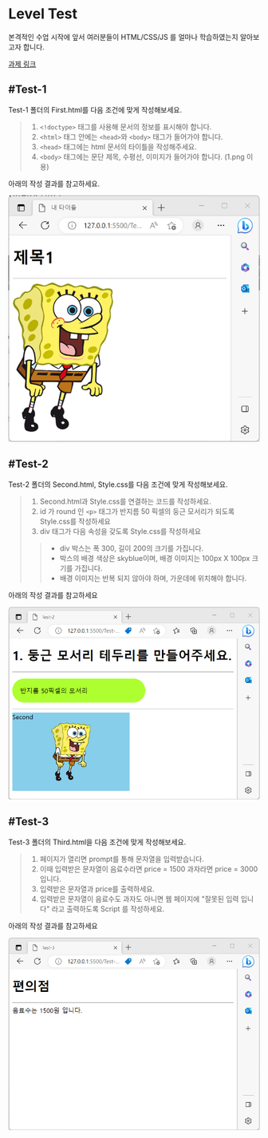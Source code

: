 # Level Test

본격적인 수업 시작에 앞서 여러분들이 HTML/CSS/JS 를 얼마나 학습하였는지 알아보고자 합니다.

[과제 링크](https://classroom.github.com/a/eWd72yXo "과제 링크")

## #Test-1

Test-1 폴더의 First.html를 다음 조건에 맞게 작성해보세요.

> 1. `<!doctype>` 태그를 사용해 문서의 정보를 표시해야 합니다.
> 2. `<html>` 태그 안에는 `<head>`와 `<body>` 태그가 들어가야 합니다.
> 3. `<head>` 태그에는 html 문서의 타이틀을 작성해주세요.
> 4. `<body>` 태그에는 문단 제목, 수평선, 이미지가 들어가야 합니다. (1.png 이용)

아래의 작성 결과를 참고하세요.

![ex_screenshot1](../src/img/fin_test1.png)


## #Test-2
Test-2 폴더의 Second.html, Style.css를 다음 조건에 맞게 작성해보세요.
> 1. Second.html과 Style.css를 연결하는 코드를 작성하세요.
> 2. id 가 round 인 `<p>` 태그가 반지름 50 픽셀의 둥근 모서리가 되도록 Style.css를 작성하세요
> 3. div 태그가 다음 속성을 갖도록 Style.css를 작성하세요
>>* div 박스는 폭 300, 길이 200의 크기를 가집니다.
>> * 박스의 배경 색상은 skyblue이며, 배경 이미지는 100px X 100px 크기를 가집니다.
>> * 배경 이미지는 반복 되지 않아야 하며, 가운데에 위치해야 합니다.


아래의 작성 결과를 참고하세요

![ex_screenshot2](../src/img/fin_test2.png)


## #Test-3
Test-3 폴더의 Third.html을 다음 조건에 맞게 작성해보세요.
> 1. 페이지가 열리면 prompt를 통해 문자열을 입력받습니다.
> 2. 이때 입력받은 문자열이 음료수라면 price = 1500 과자라면 price = 3000 입니다.
> 3. 입력받은 문자열과 price를 출력하세요.
> 4. 입력받은 문자열이 음료수도 과자도 아니면 웹 페이지에 "잘못된 입력 입니다" 라고 출력하도록 Script 를 작성하세요. 

아래의 작성 결과를 참고하세요 

![ex_screenshot3](../src/img/fin_test3.png)